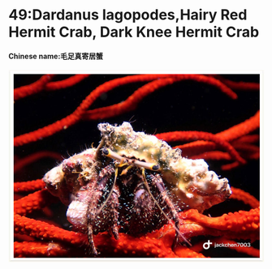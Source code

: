 # 49:Dardanus lagopodes,Hairy Red Hermit Crab, Dark Knee Hermit Crab

#### Chinese name:毛足真寄居蟹

![](../../.gitbook/assets/dardanus-lagopodes.jpg)

